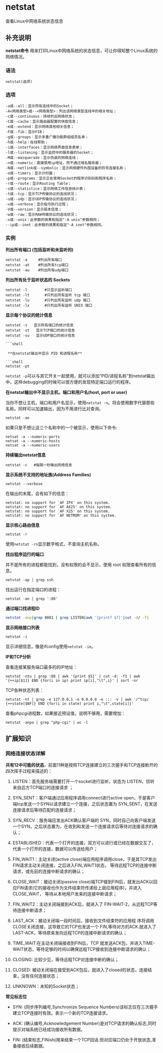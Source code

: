 netstat
===

查看Linux中网络系统状态信息

## 补充说明

**netstat命令** 用来打印Linux中网络系统的状态信息，可让你得知整个Linux系统的网络情况。

###  语法 

```shell
netstat(选项)
```

###  选项 

```shell
-a或--all：显示所有连线中的Socket；
-A<网络类型>或--<网络类型>：列出该网络类型连线中的相关地址；
-c或--continuous：持续列出网络状态；
-C或--cache：显示路由器配置的快取信息；
-e或--extend：显示网络其他相关信息；
-F或--fib：显示FIB；
-g或--groups：显示多重广播功能群组组员名单；
-h或--help：在线帮助；
-i或--interfaces：显示网络界面信息表单；
-l或--listening：显示监控中的服务器的Socket；
-M或--masquerade：显示伪装的网络连线；
-n或--numeric：直接使用ip地址，而不通过域名服务器；
-N或--netlink或--symbolic：显示网络硬件外围设备的符号连接名称；
-o或--timers：显示计时器；
-p或--programs：显示正在使用Socket的程序识别码和程序名称；
-r或--route：显示Routing Table；
-s或--statistice：显示网络工作信息统计表；
-t或--tcp：显示TCP传输协议的连线状况；
-u或--udp：显示UDP传输协议的连线状况；
-v或--verbose：显示指令执行过程；
-V或--version：显示版本信息；
-w或--raw：显示RAW传输协议的连线状况；
-x或--unix：此参数的效果和指定"-A unix"参数相同；
--ip或--inet：此参数的效果和指定"-A inet"参数相同。
```

###  实例 

 **列出所有端口 (包括监听和未监听的)** 

```shell
netstat -a     #列出所有端口
netstat -at    #列出所有tcp端口
netstat -au    #列出所有udp端口                             
```

 **列出所有处于监听状态的 Sockets** 

```shell
netstat -l        #只显示监听端口
netstat -lt       #只列出所有监听 tcp 端口
netstat -lu       #只列出所有监听 udp 端口
netstat -lx       #只列出所有监听 UNIX 端口
```

 **显示每个协议的统计信息** 

```shell
netstat -s   显示所有端口的统计信息
netstat -st   显示TCP端口的统计信息
netstat -su   显示UDP端口的统计信息

​```shell

 **在netstat输出中显示 PID 和进程名称** 

​```shell
netstat -pt
```

`netstat -p`可以与其它开关一起使用，就可以添加“PID/进程名称”到netstat输出中，这样debugging的时候可以很方便的发现特定端口运行的程序。

 **在netstat输出中不显示主机，端口和用户名(host, port or user)** 

当你不想让主机，端口和用户名显示，使用`netstat -n`。将会使用数字代替那些名称。同样可以加速输出，因为不用进行比对查询。

```shell
netstat -an
```

如果只是不想让这三个名称中的一个被显示，使用以下命令:

```shell
netsat -a --numeric-ports
netsat -a --numeric-hosts
netsat -a --numeric-users
```

 **持续输出netstat信息** 

```shell
netstat -c   #每隔一秒输出网络信息
```

 **显示系统不支持的地址族(Address Families)** 

```shell
netstat --verbose
```

在输出的末尾，会有如下的信息：

```shell
netstat: no support for `AF IPX' on this system.
netstat: no support for `AF AX25' on this system.
netstat: no support for `AF X25' on this system.
netstat: no support for `AF NETROM' on this system.
```

 **显示核心路由信息** 

```shell
netstat -r
```

使用`netstat -rn`显示数字格式，不查询主机名称。

 **找出程序运行的端口** 

并不是所有的进程都能找到，没有权限的会不显示，使用 root 权限查看所有的信息。

```shell
netstat -ap | grep ssh
```

找出运行在指定端口的进程：

```shell
netstat -an | grep ':80'
```

 **通过端口找进程ID**

```bash
netstat -anp|grep 8081 | grep LISTEN|awk '{printf $7}'|cut -d/ -f1
```

 **显示网络接口列表** 

```shell
netstat -i
```

显示详细信息，像是ifconfig使用`netstat -ie`。

 **IP和TCP分析** 

查看连接某服务端口最多的的IP地址：

```shell
netstat -ntu | grep :80 | awk '{print $5}' | cut -d: -f1 | awk '{++ip[$1]} END {for(i in ip) print ip[i],"\t",i}' | sort -nr
```

TCP各种状态列表：

```shell
netstat -nt | grep -e 127.0.0.1 -e 0.0.0.0 -e ::: -v | awk '/^tcp/ {++state[$NF]} END {for(i in state) print i,"\t",state[i]}'
```

查看phpcgi进程数，如果接近预设值，说明不够用，需要增加：

```shell
netstat -anpo | grep "php-cgi" | wc -l
```

## 扩展知识 

### 网络连接状态详解

**共有12中可能的状态**，前面11种是按照TCP连接建立的三次握手和TCP连接断开的四次挥手过程来描述的：

1. LISTEN：首先服务端需要打开一个socket进行监听，状态为 LISTEN，侦听来自远方TCP端口的连接请求 ；

2. SYN_SENT：客户端通过应用程序调用connect进行active open，于是客户端tcp发送一个SYN以请求建立一个连接，之后状态置为 SYN_SENT，在发送连接请求后等待匹配的连接请求；

3. SYN_RECV：服务端应发出ACK确认客户端的 SYN，同时自己向客户端发送一个SYN，之后状态置为，在收到和发送一个连接请求后等待对连接请求的确认；

4. ESTABLISHED：代表一个打开的连接，双方可以进行或已经在数据交互了， 代表一个打开的连接，数据可以传送给用户；

5. FIN_WAIT1：主动关闭(active close)端应用程序调用close，于是其TCP发出FIN请求主动关闭连接，之后进入FIN_WAIT1状态， 等待远程TCP的连接中断请求，或先前的连接中断请求的确认；

6. CLOSE_WAIT：被动关闭(passive close)端TCP接到FIN后，就发出ACK以回应FIN请求(它的接收也作为文件结束符传递给上层应用程序)，并进入CLOSE_WAIT， 等待从本地用户发来的连接中断请求；

7. FIN_WAIT2：主动关闭端接到ACK后，就进入了 FIN-WAIT-2，从远程TCP等待连接中断请求；

8. LAST_ACK：被动关闭端一段时间后，接收到文件结束符的应用程 序将调用CLOSE关闭连接，这导致它的TCP也发送一个 FIN,等待对方的ACK.就进入了LAST-ACK，等待原来发向远程TCP的连接中断请求的确认；

9. TIME_WAIT:在主动关闭端接收到FIN后，TCP 就发送ACK包，并进入TIME-WAIT状态，等待足够的时间以确保远程TCP接收到连接中断请求的确认；

10. CLOSING: 比较少见，等待远程TCP对连接中断的确认；

11. CLOSED: 被动关闭端在接受到ACK包后，就进入了closed的状态，连接结束，没有任何连接状态；

12. UNKNOWN：未知的Socket状态；

**常见标志位**

* SYN: (同步序列编号,Synchronize Sequence Numbers)该标志仅在三次握手建立TCP连接时有效。表示一个新的TCP连接请求。

* ACK: (确认编号,Acknowledgement Number)是对TCP请求的确认标志,同时提示对端系统已经成功接收所有数据。

* FIN: (结束标志,FINish)用来结束一个TCP回话.但对应端口仍处于开放状态,准备接收后续数据。

<!-- Linux命令行搜索引擎：https://jaywcjlove.github.io/linux-command/ -->
